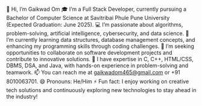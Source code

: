 👋 Hi, I’m Gaikwad Om
🎓 I’m a Full Stack Developer, currently pursuing a Bachelor of Computer Science at Savitribai Phule Pune University (Expected Graduation: June 2025).
💻 I’m passionate about algorithms, problem-solving, artificial intelligence, cybersecurity, and data science.
🌱 I’m currently learning data structures, database management concepts, and enhancing my programming skills through coding challenges.
👀 I’m seeking opportunities to collaborate on software development projects and contribute to innovative solutions.
💼 I have expertise in C, C++, HTML/CSS, DBMS, DSA, and Java, with hands-on experience in problem-solving and teamwork.
📫 You can reach me at gaikwadom465@gmail.com or +91 8010063701.
😄 Pronouns: He/Him
⚡ Fun fact: I enjoy working on creative tech solutions and continuously exploring new technologies to stay ahead in the industry!
